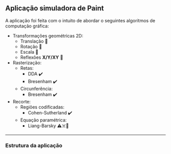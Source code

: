 ## Aplicação simuladora de Paint

A aplicação foi feita com o intuito de abordar o seguintes algoritmos de computação gráfica:

- Transformações geométricas 2D:
    - Translação 🔄
    - Rotação 🔄
    - Escala 🔄
    - Reflexões **X/Y/XY** 🔄
- Rasterização:
    - Retas:
        - DDA ✔️
        - Bresenham ✔️
    - Circunferência:
        - Bresenham ✔️
- Recorte:
    - Regiões codificadas:
        - Cohen-Sutherland ✔️
    - Equação paramétrica:
        - Liang-Barsky ⚠️☠️🚨
------
### Estrutura da aplicação